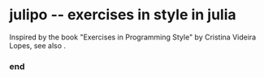 # julipo -- exercises in style in julia

Inspired by the book "Exercises in Programming Style" by Cristina Videira Lopes, see also <github site>.



### end
